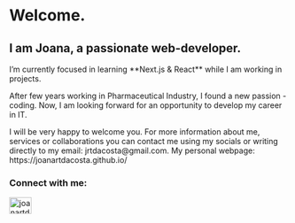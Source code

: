 <h1>Welcome.</h1>
<h2>I am Joana, a passionate web-developer.</h2>

<p>I’m currently focused in learning **Next.js & React** while I am working in projects.</p>

<p>After few years working in Pharmaceutical Industry, I found a new passion - coding. Now, I am looking forward for an opportunity to develop my career in IT.</p>

<p> I will be very happy to welcome you. For more information about me, services or collaborations you can contact me using my socials or writing directly to my email: jrtdacosta@gmail.com. My personal webpage: https://joanartdacosta.github.io/</p>

<h3 align="left">Connect with me:</h3>
<p align="left">
<a href="https://linkedin.com/in/joanartdacosta" target="blank"><img align="center" src="https://raw.githubusercontent.com/rahuldkjain/github-profile-readme-generator/master/src/images/icons/Social/linked-in-alt.svg" alt="joanartdacosta" height="30" width="40" /></a>
</p>
